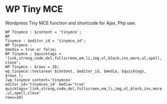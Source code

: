 # WP Tiny MCE
Wordpress Tiny MCE function and shortcode for Ajax, Php use.

<code>WP Tinymce : $content = 'tinymce';</code>
<br/>
<code/>WP Tinymce : $editor_id = 'tinymce_id';</code>
<br/>
<code/>WP Tinymce : $media = true or false;</code>
<br/>
<code>WP Tinymce : $quicktags = 'link,strong,code,del,fullscreen,em,li,img,ol,block,ins,more,ul,spell,close';</code>
<br/>
<code/>WP Tinymce : $rows = 10;</code>
<br/>
<code>wp_tinymce::textarea( $content, $editor_id, $media, $quicktags, $rows );</code>
<br/>
<code>[wp_tinymce content='tinymcex' editor_id='tinymcex_id' media='true' quicktags='link,strong,code,del,fullscreen,em,li,img,ol,block,ins,more,ul,spell,close' rows=10]</code>


